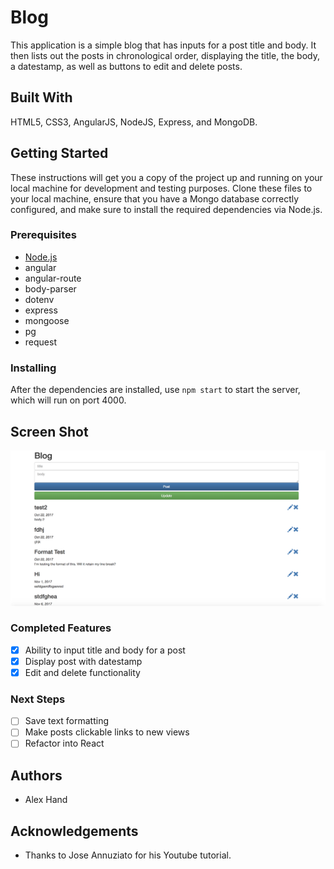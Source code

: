 # Blog

This application is a simple blog that has inputs for a post title and body. It then lists out the posts in chronological order, displaying the title, the body, a datestamp, as well as buttons to edit and delete posts.

## Built With

HTML5, CSS3, AngularJS, NodeJS, Express, and MongoDB.

## Getting Started

These instructions will get you a copy of the project up and running on your local machine for development and testing purposes. 
Clone these files to your local machine, ensure that you have a Mongo database correctly configured, and make sure to install the required dependencies via Node.js.

### Prerequisites

- [Node.js](https://nodejs.org/en/)
- angular
- angular-route
- body-parser
- dotenv
- express
- mongoose
- pg
- request

### Installing

After the dependencies are installed, use ```npm start``` to start the server, which will run on port 4000.

## Screen Shot

![Image of Blog](https://github.com/AlexJHand/Blog/blob/master/public/Screen%20Shot%202017-11-30%20at%209.11.59%20PM.png)

### Completed Features

- [x] Ability to input title and body for a post
- [x] Display post with datestamp
- [x] Edit and delete functionality

### Next Steps

- [ ] Save text formatting
- [ ] Make posts clickable links to new views
- [ ] Refactor into React

## Authors

* Alex Hand

## Acknowledgements

* Thanks to Jose Annuziato for his Youtube tutorial.
